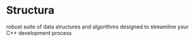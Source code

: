 # Structura
robust suite of data structures and algorithms designed to streamline your C++ development process
